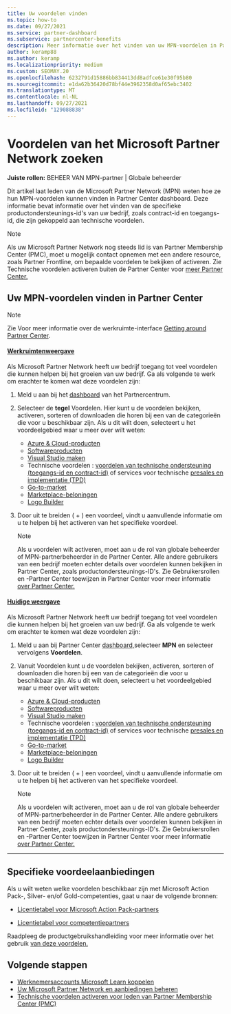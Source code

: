 ```yaml
---
title: Uw voordelen vinden
ms.topic: how-to
ms.date: 09/27/2021
ms.service: partner-dashboard
ms.subservice: partnercenter-benefits
description: Meer informatie over het vinden van uw MPN-voordelen in Partner Center dashboard. Bevat informatie over het vinden van uw toegangs-id en contract-id voor technische voordelen.
author: keramp88
ms.author: keramp
ms.localizationpriority: medium
ms.custom: SEOMAY.20
ms.openlocfilehash: 6232791d15886bb834413dd8adfce61e30f95b80
ms.sourcegitcommit: e1da62b36420d78bf44e3962358d0af65ebc3402
ms.translationtype: MT
ms.contentlocale: nl-NL
ms.lasthandoff: 09/27/2021
ms.locfileid: "129088838"
---
```

# <a name="locate-your-microsoft-partner-network-benefits"></a>Voordelen van het Microsoft Partner Network zoeken 

**Juiste rollen:** BEHEER VAN MPN-partner | Globale beheerder

Dit artikel laat leden van de Microsoft Partner Network (MPN) weten hoe ze hun MPN-voordelen kunnen vinden in Partner Center dashboard. Deze informatie bevat informatie over het vinden van de specifieke productondersteunings-id's van uw bedrijf, zoals contract-id en toegangs-id, die zijn gekoppeld aan technische voordelen.

> [!NOTE]
> Als uw Microsoft Partner Network nog steeds lid is van Partner Membership Center (PMC), moet u mogelijk contact opnemen met een andere resource, zoals Partner Frontline, om bepaalde voordelen te bekijken of activeren. Zie Technische voordelen activeren buiten de Partner Center voor [meer Partner Center.](./partner-membership-center-retirement-faq.md)

## <a name="find-your-mpn-benefits-in-partner-center"></a>Uw MPN-voordelen vinden in Partner Center

> [!NOTE]
> Zie Voor meer informatie over de werkruimte-interface [Getting around Partner Center](get-around-partner-center.md#turn-workspaces-on-and-off).

#### <a name="workspaces-view"></a>[Werkruimtenweergave](#tab/workspaces-view)

Als Microsoft Partner Network heeft uw bedrijf toegang tot veel voordelen die kunnen helpen bij het groeien van uw bedrijf. Ga als volgende te werk om erachter te komen wat deze voordelen zijn:

1. Meld u aan bij het [dashboard](https://partner.microsoft.com/dashboard/home) van het Partnercentrum.

2. Selecteer de **tegel** Voordelen. Hier kunt u de voordelen bekijken, activeren, sorteren of downloaden die horen bij een van de categorieën die voor u beschikbaar zijn. Als u dit wilt doen, selecteert u het voordeelgebied waar u meer over wilt weten:

   - [Azure & Cloud-producten](mpn-benefits-azure-cloud.md)
   - [Softwareproducten](mpn-benefits-software.md)
   - [Visual Studio maken](mpn-benefits-visual-studio.md)
   - Technische voordelen : [voordelen van technische ondersteuning (toegangs-id en contract-id)](mpn-benefits-technical-support.md) of services voor technische [presales en implementatie (TPD)](technical-benefits.md)
   - [Go-to-market](mpn-learn-about-go-to-market-benefits.md)
   - [Marketplace-beloningen](marketplace-rewards.md)
   - [Logo Builder](mpn-logo-builder.md)

3. Door uit te breiden ( + ) een voordeel, vindt u aanvullende informatie om u te helpen bij het activeren van het specifieke voordeel.

   > [!NOTE]
   > Als u voordelen wilt activeren, moet aan u de rol van globale beheerder of MPN-partnerbeheerder in de Partner Center. Alle andere gebruikers van een bedrijf moeten echter details over voordelen kunnen bekijken in Partner Center, zoals productondersteunings-ID's. Zie Gebruikersrollen en -Partner Center toewijzen in Partner Center voor meer informatie [over Partner Center.](permissions-overview.md)

#### <a name="current-view"></a>[Huidige weergave](#tab/current-view)

Als Microsoft Partner Network heeft uw bedrijf toegang tot veel voordelen die kunnen helpen bij het groeien van uw bedrijf. Ga als volgende te werk om erachter te komen wat deze voordelen zijn:

1. Meld u aan bij Partner Center [dashboard,](https://partner.microsoft.com/dashboard/home)selecteer **MPN** en selecteer vervolgens **Voordelen**.

2. Vanuit Voordelen kunt u de voordelen bekijken, activeren, sorteren of downloaden die horen bij een van de categorieën die voor u beschikbaar zijn. Als u dit wilt doen, selecteert u het voordeelgebied waar u meer over wilt weten:

   - [Azure & Cloud-producten](mpn-benefits-azure-cloud.md)
   - [Softwareproducten](mpn-benefits-software.md)
   - [Visual Studio maken](mpn-benefits-visual-studio.md)
   - Technische voordelen : [voordelen van technische ondersteuning (toegangs-id en contract-id)](mpn-benefits-technical-support.md) of services voor technische [presales en implementatie (TPD)](technical-benefits.md)
   - [Go-to-market](mpn-learn-about-go-to-market-benefits.md)
   - [Marketplace-beloningen](marketplace-rewards.md)
   - [Logo Builder](mpn-logo-builder.md)

3. Door uit te breiden ( + ) een voordeel, vindt u aanvullende informatie om u te helpen bij het activeren van het specifieke voordeel.

   > [!NOTE]
   > Als u voordelen wilt activeren, moet aan u de rol van globale beheerder of MPN-partnerbeheerder in de Partner Center. Alle andere gebruikers van een bedrijf moeten echter details over voordelen kunnen bekijken in Partner Center, zoals productondersteunings-ID's. Zie Gebruikersrollen en -Partner Center toewijzen in Partner Center voor meer informatie [over Partner Center.](permissions-overview.md)

* * *

## <a name="specific-benefit-offers"></a>Specifieke voordeelaanbiedingen

Als u wilt weten welke voordelen beschikbaar zijn met Microsoft Action Pack-, Silver- en/of Gold-competenties, gaat u naar de volgende bronnen:

- [Licentietabel voor Microsoft Action Pack-partners](https://assetsprod.microsoft.com/en-us/microsoft-action-pack-license-table.pdf)

- [Licentietabel voor competentiepartners](https://assetsprod.microsoft.com/mpn-maps-software-iur-competency-license-table.docx)

Raadpleeg de productgebruikshandleiding voor meer informatie over het gebruik [van deze voordelen.](https://assets.microsoft.com/MPN-MAPS-Product-Usage-Guide.pdf)

## <a name="next-steps"></a>Volgende stappen

- [Werknemersaccounts Microsoft Learn koppelen](ms-learn-associate.md)
- [Uw Microsoft Partner Network en aanbiedingen beheren](manage-your-partner-network-benefits.md)
- [Technische voordelen activeren voor leden van Partner Membership Center (PMC)](./partner-membership-center-retirement-faq.md)
